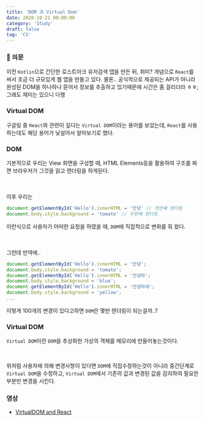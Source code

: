 ```yaml
---
title: 'DOM 과 Virtual Dom'
date: 2020-10-21 00:00:00
category: 'Study'
draft: false
tag: 'CS'
---
```


### 🤔 의문

이전 `Kotlin`으로 간단한 로스트아크 유저검색 앱을 만든 뒤, 취미? 개념으로 `React`를 써서 조금 더 규모있게 웹 앱을 만들고 있다. 물론.. 공식적으로 제공되는 API가 아니라 완성된 DOM을 하나하나 뜯어서 정보를 추출하고 있기때문에 시간은 좀 걸리더라 ㅎㅎ; 그래도 재미는 있으니 다행

### Virtual DOM

구글링 중 `React`와 관련이 깊다는 `Virtual DOM`이라는 용어를 보았는데, `React`를 사용하는데도 해당 용어가 낯설어서 알아보기로 했다.

### DOM

기본적으로 우리는 View 화면을 구성할 때, HTML Elements등을 활용하여 구조를 짜면 브라우저가 그것을 읽고 렌더링을 하게된다.

<br>
<br>
이후 우리는

```javascript
document.getElementById('Hello').innerHTML = '안녕' // 첫번째 렌더링
document.body.style.background = 'tomato' // 두번째 렌더링
```

이런식으로 사용자가 어떠한 요청을 하였을 때, `DOM`에 직접적으로 변화를 줘 왔다.

<br>
<br>
그런데 만약에..

```javascript
document.getElementById('Hello').innerHTML = '안녕';
document.body.style.background = 'tomato';
document.getElementById('Hello').innerHTML = '안녕하';
document.body.style.background = 'blue';
document.getElementById('Hello').innerHTML = '안녕하세';
document.body.style.background = 'yellow';
...
```

이렇게 100개의 변경이 있다고하면 `DOM`은 몇번 렌더링이 되는걸까..?

### Virtual DOM

`Virtual DOM`이란 `DOM`을 추상화한 가상의 객체를 메모리에 만들어놓는것이다.

<br>

위처럼 사용자에 의해 변경사항이 있다면 `DOM`에 직접수정하는것이 아니라 중간단계로 `Virtual DOM`을 수정하고, `Virtual DOM`에서 기존의 값과 변경된 값을 감지하여 필요한 부분만 변경을 시킨다.

### 영상

- [VirtualDOM and React](https://www.youtube.com/watch?v=muc2ZF0QIO4)
